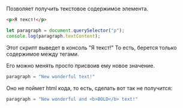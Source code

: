 Позволяет получить текстовое содержимое элемента.

```html
<p>Я текст!</p>
```

```js
let paragraph = document.querySelector("p");
console.log(paragraph.textContent);
```

Этот скрипт выведет в консоль "Я текст!"
То есть, берется только содержимое между тегами.

Его можно менять просто присвоив ему новое значение.

```js
paragraph = "New wonderful text!"
```

Оно не поймет html кода, то есть, сделать вот так не получится:
```js
paragraph = "New wonderful and <b>BOLD</b> text!"
```
